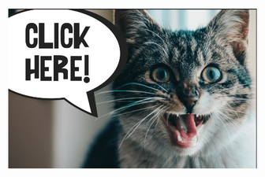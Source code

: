 <a href="https://leetcode.com/problems/product-of-array-except-self/description/"><img src="../images/Screenshot 2024-05-12 142206.png" /></a>
